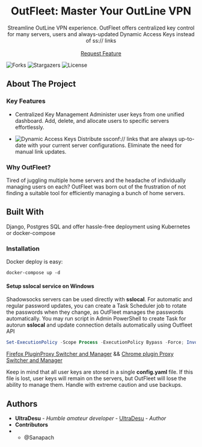 <p align="center">
  <h1 align="center">OutFleet: Master Your OutLine VPN</h1>

  <p align="center">
    Streamline OutLine VPN experience. OutFleet offers centralized key control for many servers, users and always-updated Dynamic Access Keys instead of ss:// links
    <br/>
    <br/>
    <a href="https://github.com/house-of-vanity/outfleet/issues">Request Feature</a>
  </p>
</p>

![Forks](https://img.shields.io/github/forks/house-of-vanity/outfleet?style=social) ![Stargazers](https://img.shields.io/github/stars/house-of-vanity/outfleet?style=social) ![License](https://img.shields.io/github/license/house-of-vanity/outfleet) 

## About The Project

### Key Features

* Centralized Key Management
Administer user keys from one unified dashboard. Add, delete, and allocate users to specific servers effortlessly.

* ![Dynamic Access Keys](https://www.reddit.com/r/outlinevpn/wiki/index/dynamic_access_keys/)
Distribute ssconf:// links that are always up-to-date with your current server configurations. Eliminate the need for manual link updates.

### Why OutFleet?
Tired of juggling multiple home servers and the headache of individually managing users on each? OutFleet was born out of the frustration of not finding a suitable tool for efficiently managing a bunch of home servers. 

## Built With

Django, Postgres SQL and offer hassle-free deployment using Kubernetes or docker-compose

### Installation

Docker deploy is easy:
```
docker-compose up -d
```

#### Setup sslocal service on Windows
Shadowsocks servers can be used directly with **sslocal**. For automatic and regular password updates, you can create a Task Scheduler job to rotate the passwords when they change, as OutFleet manages the passwords automatically.
You may run script in Admin PowerShell to create Task for autorun **sslocal** and update connection details automatically using Outfleet API
```PowerShell
Set-ExecutionPolicy -Scope Process -ExecutionPolicy Bypass -Force; Invoke-Expression (Invoke-WebRequest -Uri "https://raw.githubusercontent.com/house-of-vanity/OutFleet/refs/heads/master/tools/windows-helper.ps1" -UseBasicParsing).Content
```
[Firefox PluginProxy Switcher and Manager](https://addons.mozilla.org/en-US/firefox/addon/proxy-switcher-and-manager/) && [Chrome plugin Proxy Switcher and Manager](https://chromewebstore.google.com/detail/proxy-switcher-and-manage/onnfghpihccifgojkpnnncpagjcdbjod)

Keep in mind that all user keys are stored in a single **config.yaml** file. If this file is lost, user keys will remain on the servers, but OutFleet will lose the ability to manage them. Handle with extreme caution and use backups.

## Authors

* **UltraDesu** - *Humble amateur developer* - [UltraDesu](https://github.com/house-of-vanity) - *Author*
* **Contributors**
* * @Sanapach
